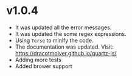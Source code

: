 # v1.0.4
* It was updated all the error messages.
* It was updated the some regex expressions.
* Using `Terse` to minify the code.
* The documentation was updated. Visit: https://dracotmolver.github.io/quartz-js/
* Adding more tests
* Added brower support
